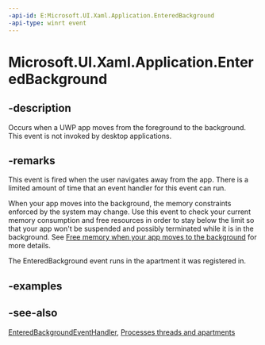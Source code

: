 ```yaml
---
-api-id: E:Microsoft.UI.Xaml.Application.EnteredBackground
-api-type: winrt event
---
```


<!-- Event syntax
public event Windows.UI.Xaml.EnteredBackgroundEventHandler EnteredBackground
-->

# Microsoft.UI.Xaml.Application.EnteredBackground

## -description

Occurs when a UWP app moves from the foreground to the background. This event is not invoked by desktop applications.

## -remarks

This event is fired when the user navigates away from the app. There is a limited amount of time that an event handler for this event can run. 

When your app moves into the background, the memory constraints enforced by the system may change. Use this event to check your current memory consumption and free resources in order to stay below the limit so that your app won't be suspended and possibly terminated while it is in the background.  See [Free memory when your app moves to the background](/windows/uwp/launch-resume/reduce-memory-usage) for more details.

The EnteredBackground event runs in the apartment it was registered in.

## -examples

## -see-also

[EnteredBackgroundEventHandler](enteredbackgroundeventhandler.md), [Processes threads and apartments](/en-us/windows/win32/com/processes--threads--and-apartments)
